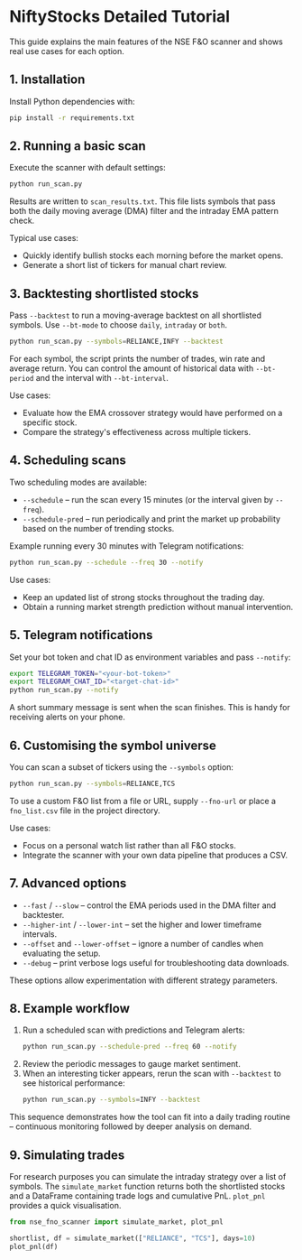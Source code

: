 # NiftyStocks Detailed Tutorial

This guide explains the main features of the NSE F&O scanner and shows real use
cases for each option.

## 1. Installation

Install Python dependencies with:

```bash
pip install -r requirements.txt
```

## 2. Running a basic scan

Execute the scanner with default settings:

```bash
python run_scan.py
```

Results are written to `scan_results.txt`. This file lists symbols that pass both
the daily moving average (DMA) filter and the intraday EMA pattern check.

Typical use cases:

* Quickly identify bullish stocks each morning before the market opens.
* Generate a short list of tickers for manual chart review.

## 3. Backtesting shortlisted stocks

Pass `--backtest` to run a moving-average backtest on all shortlisted
symbols. Use `--bt-mode` to choose `daily`, `intraday` or `both`.

```bash
python run_scan.py --symbols=RELIANCE,INFY --backtest
```

For each symbol, the script prints the number of trades, win rate and average
return. You can control the amount of historical data with `--bt-period` and the
interval with `--bt-interval`.

Use cases:

* Evaluate how the EMA crossover strategy would have performed on a specific
  stock.
* Compare the strategy's effectiveness across multiple tickers.

## 4. Scheduling scans

Two scheduling modes are available:

* `--schedule` – run the scan every 15 minutes (or the interval given by
  `--freq`).
* `--schedule-pred` – run periodically and print the market up probability based
  on the number of trending stocks.

Example running every 30 minutes with Telegram notifications:

```bash
python run_scan.py --schedule --freq 30 --notify
```

Use cases:

* Keep an updated list of strong stocks throughout the trading day.
* Obtain a running market strength prediction without manual intervention.

## 5. Telegram notifications

Set your bot token and chat ID as environment variables and pass `--notify`:

```bash
export TELEGRAM_TOKEN="<your-bot-token>"
export TELEGRAM_CHAT_ID="<target-chat-id>"
python run_scan.py --notify
```

A short summary message is sent when the scan finishes. This is handy for
receiving alerts on your phone.

## 6. Customising the symbol universe

You can scan a subset of tickers using the `--symbols` option:

```bash
python run_scan.py --symbols=RELIANCE,TCS
```

To use a custom F&O list from a file or URL, supply `--fno-url` or place a
`fno_list.csv` file in the project directory.

Use cases:

* Focus on a personal watch list rather than all F&O stocks.
* Integrate the scanner with your own data pipeline that produces a CSV.

## 7. Advanced options

* `--fast` / `--slow` – control the EMA periods used in the DMA filter and
  backtester.
* `--higher-int` / `--lower-int` – set the higher and lower timeframe intervals.
* `--offset` and `--lower-offset` – ignore a number of candles when evaluating
  the setup.
* `--debug` – print verbose logs useful for troubleshooting data downloads.

These options allow experimentation with different strategy parameters.

## 8. Example workflow

1. Run a scheduled scan with predictions and Telegram alerts:
   ```bash
   python run_scan.py --schedule-pred --freq 60 --notify
   ```
2. Review the periodic messages to gauge market sentiment.
3. When an interesting ticker appears, rerun the scan with `--backtest` to see
   historical performance:
   ```bash
   python run_scan.py --symbols=INFY --backtest
   ```

This sequence demonstrates how the tool can fit into a daily trading routine –
 continuous monitoring followed by deeper analysis on demand.

## 9. Simulating trades

For research purposes you can simulate the intraday strategy over a list of
symbols. The ``simulate_market`` function returns both the shortlisted stocks
and a DataFrame containing trade logs and cumulative PnL. ``plot_pnl`` provides
a quick visualisation.

```python
from nse_fno_scanner import simulate_market, plot_pnl

shortlist, df = simulate_market(["RELIANCE", "TCS"], days=10)
plot_pnl(df)
```

